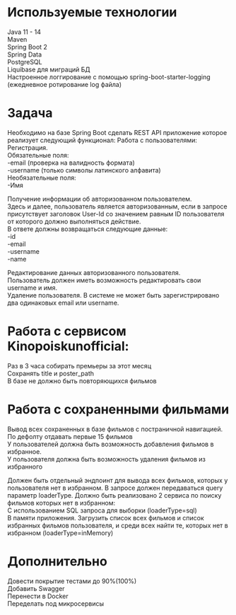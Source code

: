 # Используемые технологии

Java 11 - 14  
Maven  
Spring Boot 2  
Spring Data  
PostgreSQL  
Liquibase для миграций БД  
Настроенное логгирование с помощью spring-boot-starter-logging
(ежедневное ротирование log файла)

# Задача

Необходимо на базе Spring Boot сделать REST API приложение которое реализует следующий функционал:
Работа с пользователями:  
Регистрация.  
Обязательные поля:  
-email (проверка на валидность формата)  
-username (только символы латинского алфавита)  
Необязательные поля:  
-Имя

Получение информации об авторизованном пользователем.  
Здесь и далее, пользователь является авторизованным, если в запросе присутствует заголовок User-Id со значением равным ID пользователя от которого должно выполняться действие.  
В ответе должны возвращаться следующие данные:  
-id  
-email  
-username  
-name  

Редактирование данных авторизованного пользователя.  
Пользователь должен иметь возможность редактировать свои username и имя.  
Удаление пользователя.
В системе не может быть зарегистрировано два одинаковых email или username.  

# Работа с сервисом Kinopoiskunofficial:  
Раз в 3 часа собирать премьеры за этот месяц  
Сохранять title и poster_path  
В базе не должно быть повторяющихся фильмов

# Работа с сохраненными фильмами

Вывод всех сохраненных в базе фильмов с постраничной навигацией. По дефолту отдавать первые 15 фильмов  
У пользователей должна быть возможность добавления фильмов в избранное.  
У пользователя должна быть возможность удаления фильмов из избранного  

Должен быть отдельный эндпоинт для вывода всех фильмов, которых у пользователя нет в избранном. В запросе должен передаваться query параметр loaderType. Должно быть реализовано 2 сервиса по поиску фильмов которых нет в избранном:  
С использованием SQL запроса для выборки
(loaderType=sql)  
В памяти приложения. Загрузить список всех фильмов и список избранных фильмов пользователя, и среди всех найти те, которых нет в избранном
(loaderType=inMemory)

# Дополнительно
Довести покрытие тестами до 90%(100%)  
Добавить Swagger  
Перенести в Docker  
Переделать под микросервисы



